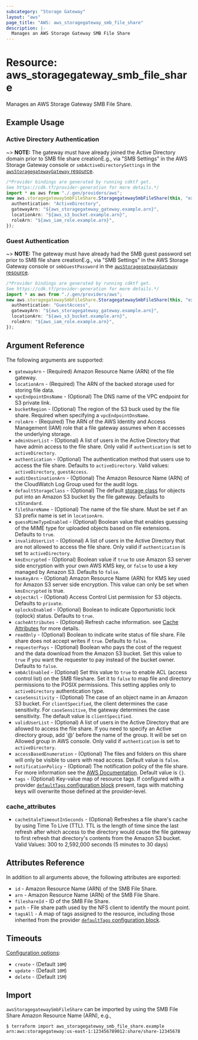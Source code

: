 ```yaml
---
subcategory: "Storage Gateway"
layout: "aws"
page_title: "AWS: aws_storagegateway_smb_file_share"
description: |-
  Manages an AWS Storage Gateway SMB File Share
---
```


# Resource: aws\_storagegateway\_smb\_file\_share

Manages an AWS Storage Gateway SMB File Share.

## Example Usage

### Active Directory Authentication

\~> **NOTE:** The gateway must have already joined the Active Directory domain prior to SMB file share creationE.g., via "SMB Settings" in the AWS Storage Gateway console or `smbActiveDirectorySettings` in the [`awsStoragegatewayGateway` resource](/docs/providers/aws/r/storagegateway_gateway.html).

```typescript
/*Provider bindings are generated by running cdktf get.
See https://cdk.tf/provider-generation for more details.*/
import * as aws from "./.gen/providers/aws";
new aws.storagegatewaySmbFileShare.StoragegatewaySmbFileShare(this, "example", {
  authentication: "ActiveDirectory",
  gatewayArn: "${aws_storagegateway_gateway.example.arn}",
  locationArn: "${aws_s3_bucket.example.arn}",
  roleArn: "${aws_iam_role.example.arn}",
});

```

### Guest Authentication

\~> **NOTE:** The gateway must have already had the SMB guest password set prior to SMB file share creationE.g., via "SMB Settings" in the AWS Storage Gateway console or `smbGuestPassword` in the [`awsStoragegatewayGateway` resource](/docs/providers/aws/r/storagegateway_gateway.html).

```typescript
/*Provider bindings are generated by running cdktf get.
See https://cdk.tf/provider-generation for more details.*/
import * as aws from "./.gen/providers/aws";
new aws.storagegatewaySmbFileShare.StoragegatewaySmbFileShare(this, "example", {
  authentication: "GuestAccess",
  gatewayArn: "${aws_storagegateway_gateway.example.arn}",
  locationArn: "${aws_s3_bucket.example.arn}",
  roleArn: "${aws_iam_role.example.arn}",
});

```

## Argument Reference

The following arguments are supported:

* `gatewayArn` - (Required) Amazon Resource Name (ARN) of the file gateway.
* `locationArn` - (Required) The ARN of the backed storage used for storing file data.
* `vpcEndpointDnsName` - (Optional) The DNS name of the VPC endpoint for S3 private link.
* `bucketRegion` - (Optional) The region of the S3 buck used by the file share. Required when specifying a `vpcEndpointDnsName`.
* `roleArn` - (Required) The ARN of the AWS Identity and Access Management (IAM) role that a file gateway assumes when it accesses the underlying storage.
* `adminUserList` - (Optional) A list of users in the Active Directory that have admin access to the file share. Only valid if `authentication` is set to `activeDirectory`.
* `authentication` - (Optional) The authentication method that users use to access the file share. Defaults to `activeDirectory`. Valid values: `activeDirectory`, `guestAccess`.
* `auditDestinationArn` - (Optional) The Amazon Resource Name (ARN) of the CloudWatch Log Group used for the audit logs.
* `defaultStorageClass` - (Optional) The default [storage class](https://docs.aws.amazon.com/storagegateway/latest/APIReference/API_CreateNFSFileShare.html#StorageGateway-CreateNFSFileShare-request-DefaultStorageClass) for objects put into an Amazon S3 bucket by the file gateway. Defaults to `s3Standard`.
* `fileShareName` - (Optional) The name of the file share. Must be set if an S3 prefix name is set in `locationArn`.
* `guessMimeTypeEnabled` - (Optional) Boolean value that enables guessing of the MIME type for uploaded objects based on file extensions. Defaults to `true`.
* `invalidUserList` - (Optional) A list of users in the Active Directory that are not allowed to access the file share. Only valid if `authentication` is set to `activeDirectory`.
* `kmsEncrypted` - (Optional) Boolean value if `true` to use Amazon S3 server side encryption with your own AWS KMS key, or `false` to use a key managed by Amazon S3. Defaults to `false`.
* `kmsKeyArn` - (Optional) Amazon Resource Name (ARN) for KMS key used for Amazon S3 server side encryption. This value can only be set when `kmsEncrypted` is true.
* `objectAcl` - (Optional) Access Control List permission for S3 objects. Defaults to `private`.
* `oplocksEnabled` - (Optional) Boolean to indicate Opportunistic lock (oplock) status. Defaults to `true`.
* `cacheAttributes` - (Optional) Refresh cache information. see [Cache Attributes](#cache_attributes) for more details.
* `readOnly` - (Optional) Boolean to indicate write status of file share. File share does not accept writes if `true`. Defaults to `false`.
* `requesterPays` - (Optional) Boolean who pays the cost of the request and the data download from the Amazon S3 bucket. Set this value to `true` if you want the requester to pay instead of the bucket owner. Defaults to `false`.
* `smbAclEnabled` - (Optional) Set this value to `true` to enable ACL (access control list) on the SMB fileshare. Set it to `false` to map file and directory permissions to the POSIX permissions. This setting applies only to `activeDirectory` authentication type.
* `caseSensitivity` - (Optional) The case of an object name in an Amazon S3 bucket. For `clientSpecified`, the client determines the case sensitivity. For `caseSensitive`, the gateway determines the case sensitivity. The default value is `clientSpecified`.
* `validUserList` - (Optional) A list of users in the Active Directory that are allowed to access the file share. If you need to specify an Active directory group, add '@' before the name of the group. It will be set on Allowed group in AWS console. Only valid if `authentication` is set to `activeDirectory`.
* `accessBasedEnumeration` - (Optional) The files and folders on this share will only be visible to users with read access. Default value is `false`.
* `notificationPolicy` - (Optional) The notification policy of the file share. For more information see the [AWS Documentation](https://docs.aws.amazon.com/storagegateway/latest/APIReference/API_CreateNFSFileShare.html#StorageGateway-CreateNFSFileShare-request-NotificationPolicy). Default value is `{}`.
* `tags` - (Optional) Key-value map of resource tags. If configured with a provider [`defaultTags` configuration block](https://registry.terraform.io/providers/hashicorp/aws/latest/docs#default_tags-configuration-block) present, tags with matching keys will overwrite those defined at the provider-level.

### cache\_attributes

* `cacheStaleTimeoutInSeconds` - (Optional) Refreshes a file share's cache by using Time To Live (TTL).
  TTL is the length of time since the last refresh after which access to the directory would cause the file gateway
  to first refresh that directory's contents from the Amazon S3 bucket. Valid Values: 300 to 2,592,000 seconds (5 minutes to 30 days)

## Attributes Reference

In addition to all arguments above, the following attributes are exported:

* `id` - Amazon Resource Name (ARN) of the SMB File Share.
* `arn` - Amazon Resource Name (ARN) of the SMB File Share.
* `fileshareId` - ID of the SMB File Share.
* `path` - File share path used by the NFS client to identify the mount point.
* `tagsAll` - A map of tags assigned to the resource, including those inherited from the provider [`defaultTags` configuration block](https://registry.terraform.io/providers/hashicorp/aws/latest/docs#default_tags-configuration-block).

## Timeouts

[Configuration options](https://developer.hashicorp.com/terraform/language/resources/syntax#operation-timeouts):

* `create` - (Default `10M`)
* `update` - (Default `10M`)
* `delete` - (Default `15M`)

## Import

`awsStoragegatewaySmbFileShare` can be imported by using the SMB File Share Amazon Resource Name (ARN), e.g.,

```console
$ terraform import aws_storagegateway_smb_file_share.example arn:aws:storagegateway:us-east-1:123456789012:share/share-12345678
```
